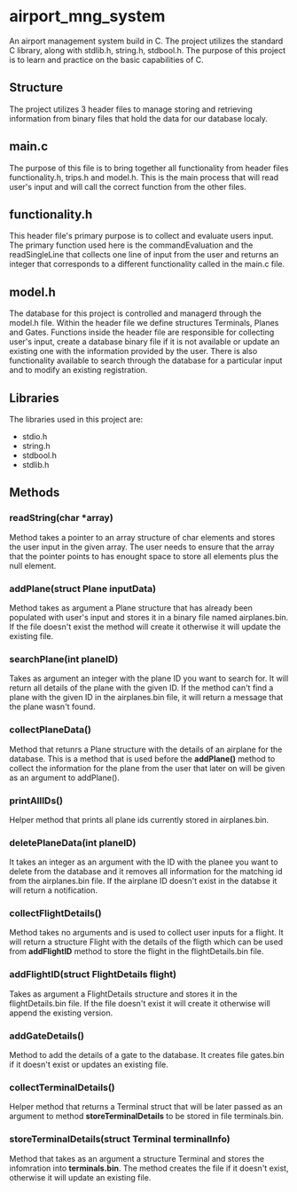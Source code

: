 # airport_mng_system
An airport management system build in C. The project utilizes the standard C library, along with stdlib.h, string.h, stdbool.h. The purpose of this project is to learn and practice on the basic capabilities of C. 

## Structure
The project utilizes 3 header files to manage storing and retrieving information from binary files that hold the data for our database localy. 

## main.c
The purpose of this file is to bring together all functionality from header files functionality.h, trips.h and model.h. This is the main process that will read user's input and will call the correct function from the other files. 

## functionality.h
This header file's primary purpose is to collect and evaluate users input. The primary function used here is the commandEvaluation and the readSingleLine that collects one line of input from the user and returns an integer that corresponds to a different functionality called in the main.c file. 

## model.h 
The database for this project is controlled and managerd through the model.h file. Within the header file we define structures Terminals, Planes and Gates. Functions inside the header file are responsible for collecting user's input, create a database binary file if it is not available or update an existing one with the information provided by the user. There is also functionality available to search through the database for a particular input and to modify an existing registration. 

## Libraries 
The libraries used in this project are: 
* stdio.h
* string.h
* stdbool.h
* stdlib.h

## Methods

### readString(char *array)
Method takes a pointer to an array structure of char elements and stores the user input in the given array. The user needs to ensure that the array that the pointer points to has enought space to store all elements plus the null element. 

### addPlane(struct Plane inputData)
Method takes as argument a Plane structure that has already been populated with user's input and stores it in a binary file named airplanes.bin. If the file doesn't exist the method will create it otherwise it will update the existing file. 

### searchPlane(int planeID)
Takes as argument an integer with the plane ID you want to search for. It will return all details of the plane with the given ID. If the method can't find a plane with the given ID in the airplanes.bin file, it will return a message that the plane wasn't found. 

### collectPlaneData()
Method that retunrs a Plane structure with the details of an airplane for the database. This is a method that is used before the **addPlane()** method to collect the information for the plane from the user that later on will be given as an argument to addPlane().

### printAllIDs()
Helper method that prints all plane ids currently stored in airplanes.bin. 

### deletePlaneData(int planeID)
It takes an integer as an argument with the ID with the planee you want to delete from the database and it removes all information for the matching id from the airplanes.bin file. If the airplane ID doesn't exist in the databse it will return a notification. 

### collectFlightDetails()
Method takes no arguments and is used to collect user inputs for a flight. It will return a structure Flight with the details of the fligth which can be used from **addFlightID** method to store the flight in the flightDetails.bin file. 

### addFlightID(struct FlightDetails flight)
Takes as argument a FlightDetails structure and stores it in the flightDetails.bin file. If the file doesn't exist it will create it otherwise will append the existing version.

### addGateDetails()
Method to add the details of a gate to the database. It creates file gates.bin if it doesn't exist or updates an existing file.

### collectTerminalDetails()
Helper method that returns a Terminal struct that will be later passed as an argument to method **storeTerminalDetails** to be stored in file terminals.bin.

### storeTerminalDetails(struct Terminal terminalInfo)
Method that takes as an argument a structure Terminal and stores the infomration into **terminals.bin**. The method creates the file if it doesn't exist, otherwise it will update an existing file.